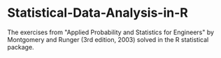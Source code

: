 Statistical-Data-Analysis-in-R
===============

The exercises from "Applied Probability and Statistics for Engineers" by Montgomery and Runger (3rd edition, 2003) solved in the R statistical package.
